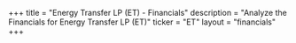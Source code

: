 +++
title = "Energy Transfer LP (ET) - Financials"
description = "Analyze the Financials for Energy Transfer LP (ET)"
ticker = "ET"
layout = "financials"
+++

